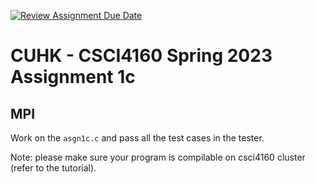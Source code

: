 [![Review Assignment Due Date](https://classroom.github.com/assets/deadline-readme-button-24ddc0f5d75046c5622901739e7c5dd533143b0c8e959d652212380cedb1ea36.svg)](https://classroom.github.com/a/8HZEOkb8)
# CUHK - CSCI4160 Spring 2023 Assignment 1c

## MPI

Work on the `asgn1c.c` and pass all the test cases in the tester.

Note: please make sure your program is compilable on csci4160 cluster (refer to the tutorial).
